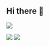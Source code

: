 ## Hi there 👋

![](http://github-profile-summary-cards.vercel.app/api/cards/profile-details?username=BlaBlaBlazzz&theme=blueberry)

![](http://github-profile-summary-cards.vercel.app/api/cards/stats?username=BlaBlaBlazzz&theme=blueberry)
![](https://github-readme-stats.vercel.app/api/top-langs/?username=anuraghazra&layout=compact)

<!--
**BlaBlaBlazzz/BlaBlaBlazzz** is a ✨ _special_ ✨ repository because its `README.md` (this file) appears on your GitHub profile.

Here are some ideas to get you started:

- 🔭 I’m currently working on ...
- 🌱 I’m currently learning ...
- 👯 I’m looking to collaborate on ...
- 🤔 I’m looking for help with ...
- 💬 Ask me about ...
- 📫 How to reach me: ...
- 😄 Pronouns: ...
- ⚡ Fun fact: ...
-->
